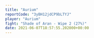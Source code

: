 ```yaml
---
title: "Aurium"
reportCode: "3yBH12jdCP9bLTYJ"
player: "Aurium"
fight: "Shade of Aran - Wipe 2 (27%)"
date: 2021-06-07T18:57:55.202000+00:00
---
```

